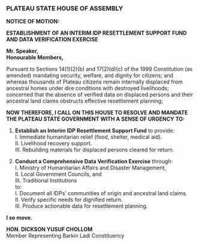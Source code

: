 ### **PLATEAU STATE HOUSE OF ASSEMBLY**  
**NOTICE OF MOTION:** 
 
**ESTABLISHMENT OF AN INTERIM IDP RESETTLEMENT SUPPORT FUND AND DATA VERIFICATION EXERCISE**  

**Mr. Speaker,**  
**Honourable Members,**  

Pursuant to Sections 14(1)(2)(b) and 17(2)(d)(c) of the 1999 Constitution (as amended) mandating security, welfare, and dignity for citizens; and whereas thousands of Plateau citizens remain internally displaced from ancestral homes under dire conditions with destroyed livelihoods; concerned that the absence of verified data on displaced persons and their ancestral land claims obstructs effective resettlement planning;  

**NOW THEREFORE, I CALL ON THIS HOUSE TO RESOLVE AND MANDATE THE PLATEAU STATE GOVERNMENT WITH A SENSE OF URGENCY TO:**  

1. **Establish an Interim IDP Resettlement Support Fund** to provide:  
   I. Immediate humanitarian relief (food, shelter, medical aid).  
   II. Livelihood recovery support.  
   III. Rebuilding materials for displaced persons cleared for return.  

2. **Conduct a Comprehensive Data Verification Exercise** through:  
   I. Ministry of Humanitarian Affairs and Disaster Management,  
   II. Local Government Councils, and  
   III. Traditional Institutions  
   to:  
   I. Document all IDPs’ communities of origin and ancestral land claims.  
   II. Verify specific needs for dignified return.  
   III. Produce actionable data for resettlement planning.  

**I so move.**  

**HON. DICKSON YUSUF CHOLLOM**  
Member Representing Barkin Ladi Constituency  

